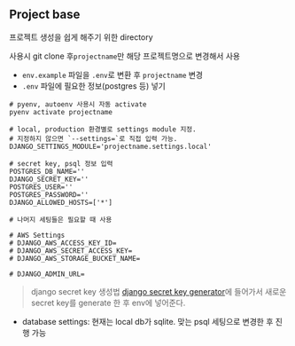 ## Project base

프로젝트 생성을 쉽게 해주기 위한 directory

사용시 git clone 후`projectname`만 해당 프로젝트명으로 변경해서 사용
- `env.example` 파일을 `.env`로 변환 후 `projectname` 변경
- `.env` 파일에 필요한 정보(postgres 등) 넣기 

```
# pyenv, autoenv 사용시 자동 activate
pyenv activate projectname

# local, production 환경별로 settings module 지정.
# 지정하지 않으면 `--settings=`로 직접 입력 가능.
DJANGO_SETTINGS_MODULE='projectname.settings.local'

# secret key, psql 정보 입력
POSTGRES_DB_NAME=''
DJANGO_SECRET_KEY=''
POSTGRES_USER=''
POSTGRES_PASSWORD=''
DJANGO_ALLOWED_HOSTS=['*']

# 나머지 세팅들은 필요할 때 사용

# AWS Settings
# DJANGO_AWS_ACCESS_KEY_ID=
# DJANGO_AWS_SECRET_ACCESS_KEY=
# DJANGO_AWS_STORAGE_BUCKET_NAME=

# DJANGO_ADMIN_URL=
```

> django secret key 생성법
> [django secret key generator](http://www.miniwebtool.com/django-secret-key-generator/)에 들어가서 새로운 secret key를 generate 한 후 env에 넣어준다.


- database settings: 현재는 local db가 sqlite. 맞는 psql 세팅으로 변경한 후 진행 가능
